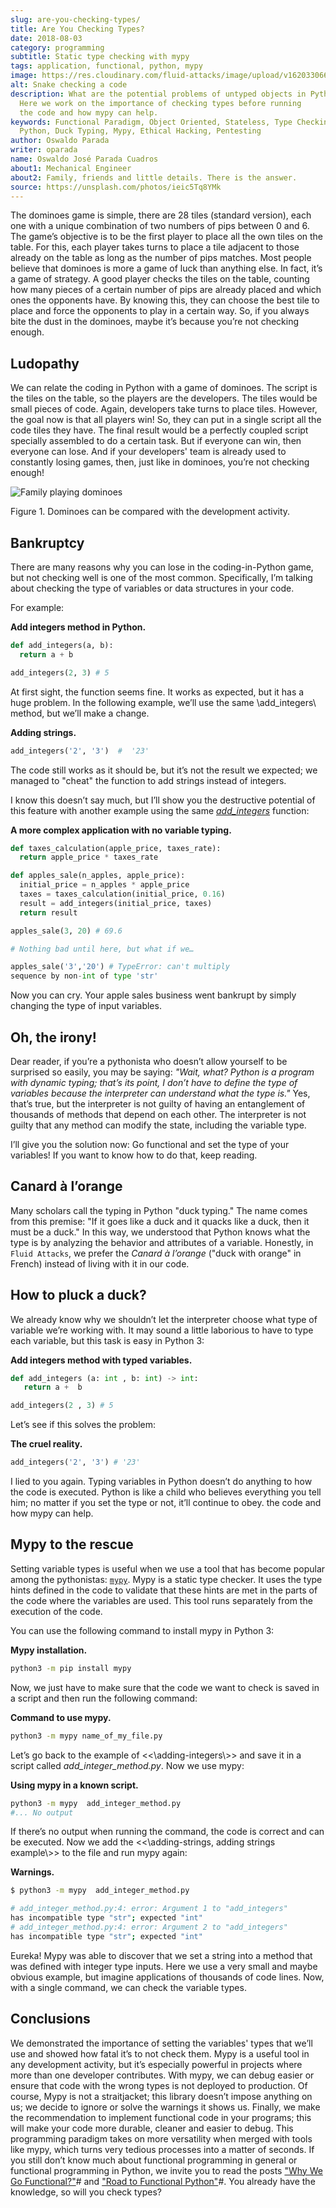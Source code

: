 ```yaml
---
slug: are-you-checking-types/
title: Are You Checking Types?
date: 2018-08-03
category: programming
subtitle: Static type checking with mypy
tags: application, functional, python, mypy
image: https://res.cloudinary.com/fluid-attacks/image/upload/v1620330665/blog/are-you-checking-types/cover_wrwgye.webp
alt: Snake checking a code
description: What are the potential problems of untyped objects in Python?
  Here we work on the importance of checking types before running
  the code and how mypy can help.
keywords: Functional Paradigm, Object Oriented, Stateless, Type Checking,
  Python, Duck Typing, Mypy, Ethical Hacking, Pentesting
author: Oswaldo Parada
writer: oparada
name: Oswaldo José Parada Cuadros
about1: Mechanical Engineer
about2: Family, friends and little details. There is the answer.
source: https://unsplash.com/photos/ieic5Tq8YMk
---
```


The dominoes game is simple, there are 28 tiles (standard version), each
one with a unique combination of two numbers of pips between 0 and 6.
The game’s objective is to be the first player to place all the own
tiles on the table. For this, each player takes turns to place a tile
adjacent to those already on the table as long as the number of pips
matches. Most people believe that dominoes is more a game of luck than
anything else. In fact, it’s a game of strategy. A good player checks
the tiles on the table, counting how many pieces of a certain number of
pips are already placed and which ones the opponents have. By knowing
this, they can choose the best tile to place and force the opponents to
play in a certain way. So, if you always bite the dust in the dominoes,
maybe it’s because you’re not checking enough.

## Ludopathy

We can relate the coding in Python with a game of dominoes. The script
is the tiles on the table, so the players are the developers. The tiles
would be small pieces of code. Again, developers take turns to place
tiles. However, the goal now is that all players win\! So, they can put
in a single script all the code tiles they have. The final result would
be a perfectly coupled script specially assembled to do a certain task.
But if everyone can win, then everyone can lose. And if your developers'
team is already used to constantly losing games, then, just like in
dominoes, you’re not checking enough\!

<div class="imgblock">

![Family playing dominoes](https://res.cloudinary.com/fluid-attacks/image/upload/v1620330662/blog/are-you-checking-types/dominoes_xtbi5m.webp)

<div class="title">

Figure 1. Dominoes can be compared with the development activity.

</div>

</div>

## Bankruptcy

There are many reasons why you can lose in the coding-in-Python game,
but not checking well is one of the most common. Specifically, I’m
talking about checking the type of variables or data structures in your
code.

For example:

**Add integers method in Python.**

``` Python
def add_integers(a, b):
  return a + b

add_integers(2, 3) # 5
```

At first sight, the function seems fine. It works as expected, but it
has a huge problem. In the following example, we’ll use the same
\\add\_integers\\ method, but we’ll make a change.

**Adding strings.**

``` Python
add_integers('2', '3')  #  '23'
```

The code still works as it should be, but it’s not the result we
expected; we managed to "cheat" the function to add strings instead of
integers.

I know this doesn’t say much, but I’ll show you the destructive
potential of this feature with another example using the same
[*add\_integers*](#adding-integers) function:

**A more complex application with no variable typing.**

``` Python
def taxes_calculation(apple_price, taxes_rate):
  return apple_price * taxes_rate

def apples_sale(n_apples, apple_price):
  initial_price = n_apples * apple_price
  taxes = taxes_calculation(initial_price, 0.16)
  result = add_integers(initial_price, taxes)
  return result

apples_sale(3, 20) # 69.6

# Nothing bad until here, but what if we…

apples_sale('3','20') # TypeError: can't multiply
sequence by non-int of type 'str'
```

Now you can cry. Your apple sales business went bankrupt by simply
changing the type of input variables.

## Oh, the irony!

Dear reader, if you’re a pythonista who doesn’t allow yourself to be
surprised so easily, you may be saying: *"Wait, what? Python is a
program with dynamic typing; that’s its point, I don’t have to define
the type of variables because the interpreter can understand what the
type is."* Yes, that’s true, but the interpreter is not guilty of having
an entanglement of thousands of methods that depend on each other. The
interpreter is not guilty that any method can modify the state,
including the variable type.

I’ll give you the solution now: Go functional and set the type of your
variables\! If you want to know how to do that, keep reading.

## Canard à l’orange

Many scholars call the typing in Python "duck typing." The name comes
from this premise: "If it goes like a duck and it quacks like a duck,
then it must be a duck." In this way, we understood that Python knows
what the type is by analyzing the behavior and attributes of a variable.
Honestly, in `Fluid Attacks`, we prefer the *Canard à l’orange* ("duck
with orange" in French) instead of living with it in our code.

## How to pluck a duck?

We already know why we shouldn’t let the interpreter choose what type of
variable we’re working with. It may sound a little laborious to have to
type each variable, but this task is easy in Python 3:

**Add integers method with typed variables.**

``` python
def add_integers (a: int , b: int) -> int:
   return a +  b

add_integers(2 , 3) # 5
```

Let’s see if this solves the problem:

**The cruel reality.**

``` python
add_integers('2', '3') # '23'
```

I lied to you again. Typing variables in Python doesn’t do anything to
how the code is executed. Python is like a child who believes everything
you tell him; no matter if you set the type or not, it’ll continue to
obey.  the code and how mypy can help.

## Mypy to the rescue

Setting variable types is useful when we use a tool that has become
popular among the pythonistas: [`mypy`](http://http://mypy-lang.org/).
Mypy is a static type checker. It uses the type hints defined in the
code to validate that these hints are met in the parts of the code where
the variables are used. This tool runs separately from the execution of
the code.

You can use the following command to install mypy in Python 3:

**Mypy installation.**

``` bash
python3 -m pip install mypy
```

Now, we just have to make sure that the code we want to check is saved
in a script and then run the following command:

**Command to use mypy.**

``` bash
python3 -m mypy name_of_my_file.py
```

Let’s go back to the example of \<\<\\adding-integers\\\>\> and save it
in a script called *add\_integer\_method.py*. Now we use mypy:

**Using mypy in a known script.**

``` bash
python3 -m mypy  add_integer_method.py
#... No output
```

If there’s no output when running the command, the code is correct and
can be executed. Now we add the \<\<\\adding-strings, adding strings
example\\\>\> to the file and run mypy again:

**Warnings.**

``` bash
$ python3 -m mypy  add_integer_method.py

# add_integer_method.py:4: error: Argument 1 to "add_integers"
has incompatible type "str"; expected "int"
# add_integer_method.py:4: error: Argument 2 to "add_integers"
has incompatible type "str"; expected "int"
```

Eureka\! Mypy was able to discover that we set a string into a method
that was defined with integer type inputs. Here we use a very small and
maybe obvious example, but imagine applications of thousands of code
lines. Now, with a single command, we can check the variable types.

## Conclusions

We demonstrated the importance of setting the variables' types that
we’ll use and showed how fatal it’s to not check them. Mypy is a
useful tool in any development activity, but it’s especially powerful in
projects where more than one developer contributes. With mypy, we can
debug easier or ensure that code with the wrong types is not deployed to
production. Of course, Mypy is not a straitjacket; this library doesn’t
impose anything on us; we decide to ignore or solve the warnings it
shows us. Finally, we make the recommendation to implement functional
code in your programs; this will make your code more durable, cleaner
and easier to debug. This programming paradigm takes on more versatility
when merged with tools like mypy, which turns very tedious processes
into a matter of seconds. If you still don’t know much about functional
programming in general or functional programming in Python, we invite
you to read the posts ["Why We Go
Functional?"](../why-we-go-functional/)\# and ["Road to Functional
Python"](../road-to-functional-python/)\#. You already have the
knowledge, so will you check types?
